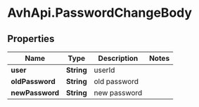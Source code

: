 # AvhApi.PasswordChangeBody

## Properties

Name | Type | Description | Notes
------------ | ------------- | ------------- | -------------
**user** | **String** | userId | 
**oldPassword** | **String** | old password | 
**newPassword** | **String** | new password | 


